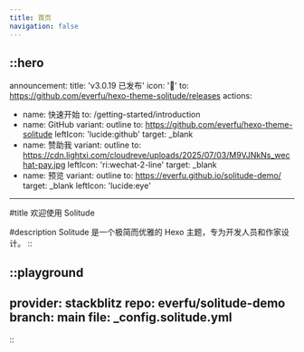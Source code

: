 ```yaml
---
title: 首页
navigation: false
---
```


::hero
---
announcement:
  title: 'v3.0.19 已发布'
  icon: '🎉'
  to: https://github.com/everfu/hexo-theme-solitude/releases
actions:
- name: 快速开始
  to: /getting-started/introduction
- name: GitHub
  variant: outline
  to: https://github.com/everfu/hexo-theme-solitude
  leftIcon: 'lucide:github'
  target: _blank
- name: 赞助我
  variant: outline
  to: https://cdn.lightxi.com/cloudreve/uploads/2025/07/03/M9VJNkNs_wechat-pay.jpg
  leftIcon: 'ri:wechat-2-line'
  target: _blank
- name: 预览
  variant: outline
  to: https://everfu.github.io/solitude-demo/
  target: _blank
  leftIcon: 'lucide:eye'
---

#title
欢迎使用 Solitude

#description
Solitude 是一个极简而优雅的 Hexo 主题，专为开发人员和作家设计。
::

::playground
---
provider: stackblitz
repo: everfu/solitude-demo
branch: main
file: _config.solitude.yml
---
::